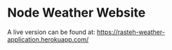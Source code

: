 # Node Weather Website

A live version can be found at: https://rasteh-weather-application.herokuapp.com/

